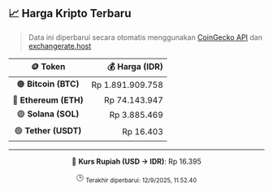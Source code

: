 

<!-- HARGA_KRIPTO -->
## 📈 Harga Kripto Terbaru

> Data ini diperbarui secara otomatis menggunakan [CoinGecko API](https://www.coingecko.com/) dan [exchangerate.host](https://exchangerate.host/)

<div align="center">

| 🪙 Token | 💰 Harga (IDR) |
|:------:|---------------:|
| 🟠 **Bitcoin (BTC)**   | Rp 1.891.909.758 |
| 🔵 **Ethereum (ETH)**  | Rp 74.143.947 |
| 🟣 **Solana (SOL)**    | Rp 3.885.469 |
| 🟢 **Tether (USDT)**   | Rp 16.403 |

---

💱 **Kurs Rupiah (USD → IDR)**: Rp 16.395

🕒 <sub>Terakhir diperbarui: 12/9/2025, 11.52.40</sub>

</div>
<!-- /HARGA_KRIPTO -->